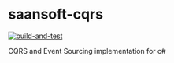 # saansoft-cqrs

[![build-and-test](https://github.com/saan800/saansoft-cqrs/actions/workflows/ci.yml/badge.svg?branch=main)](https://github.com/saan800/saansoft-cqrs/actions/workflows/ci.yml)

CQRS and Event Sourcing implementation for c#


